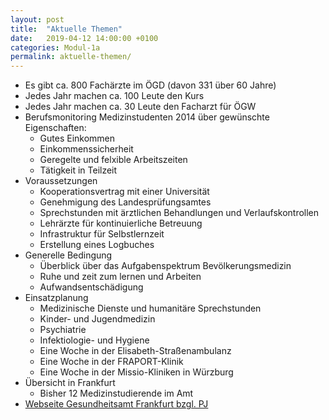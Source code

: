 ```yaml
---
layout: post
title:  "Aktuelle Themen"
date:   2019-04-12 14:00:00 +0100
categories: Modul-1a
permalink: aktuelle-themen/
---
```


* Es gibt ca. 800 Fachärzte im ÖGD (davon 331 über 60 Jahre)
* Jedes Jahr machen ca. 100 Leute den Kurs
* Jedes Jahr machen ca. 30 Leute den Facharzt für ÖGW
* Berufsmonitoring Medizinstudenten 2014 über gewünschte Eigenschaften:
  * Gutes Einkommen
  * Einkommenssicherheit
  * Geregelte und felxible Arbeitszeiten
  * Tätigkeit in Teilzeit
* Voraussetzungen
  * Kooperationsvertrag mit einer Universität
  * Genehmigung des Landesprüfungsamtes
  * Sprechstunden mit ärztlichen Behandlungen und Verlaufskontrollen
  * Lehrärzte für kontinuierliche Betreuung
  * Infrastruktur für Selbstlernzeit
  * Erstellung eines Logbuches
* Generelle Bedingung
  * Überblick über das Aufgabenspektrum Bevölkerungsmedizin
  * Ruhe und zeit zum lernen und Arbeiten
  * Aufwandsentschädigung
* Einsatzplanung
  * Medizinische Dienste und humanitäre Sprechstunden
  * Kinder- und Jugendmedizin
  * Psychiatrie
  * Infektiologie- und Hygiene
  * Eine Woche in der Elisabeth-Straßenambulanz
  * Eine Woche in der FRAPORT-Klinik
  * Eine Woche in der Missio-Kliniken in Würzburg
* Übersicht in Frankfurt
  * Bisher 12 Medizinstudierende im Amt
* [Webseite Gesundheitsamt Frankfurt bzgl. PJ](https://www.frankfurt.de/sixcms/detail.php?id=31282663)
